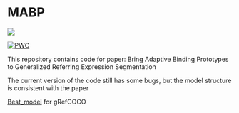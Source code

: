 # MABP

<a href='https://arxiv.org/pdf/2405.15169'><img src='https://img.shields.io/badge/ArXiv-2405.15169-red'></a>

[![PWC](https://img.shields.io/endpoint.svg?url=https://paperswithcode.com/badge/bring-adaptive-binding-prototypes-to/generalized-referring-expression-segmentation)](https://paperswithcode.com/sota/generalized-referring-expression-segmentation?p=bring-adaptive-binding-prototypes-to)


This repository contains code for paper: Bring Adaptive Binding Prototypes to Generalized Referring Expression Segmentation

The current version of the code still has some bugs, but the model structure is consistent with the paper

<a href="https://drive.google.com/file/d/1qxjwyFVtrscKNB7WF3xwi7etJMf0qm1_/view?usp=sharing" title="model">Best_model</a> for gRefCOCO
